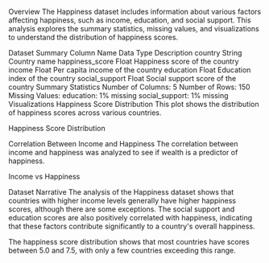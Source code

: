 Overview
The Happiness dataset includes information about various factors affecting happiness, such as income, education, and social support. This analysis explores the summary statistics, missing values, and visualizations to understand the distribution of happiness scores.

Dataset Summary
Column Name	Data Type	Description
country	String	Country name
happiness_score	Float	Happiness score of the country
income	Float	Per capita income of the country
education	Float	Education index of the country
social_support	Float	Social support score of the country
Summary Statistics
Number of Columns: 5
Number of Rows: 150
Missing Values:
education: 1% missing
social_support: 1% missing
Visualizations
Happiness Score Distribution
This plot shows the distribution of happiness scores across various countries.

Happiness Score Distribution

Correlation Between Income and Happiness
The correlation between income and happiness was analyzed to see if wealth is a predictor of happiness.

Income vs Happiness

Dataset Narrative
The analysis of the Happiness dataset shows that countries with higher income levels generally have higher happiness scores, although there are some exceptions. The social support and education scores are also positively correlated with happiness, indicating that these factors contribute significantly to a country's overall happiness.

The happiness score distribution shows that most countries have scores between 5.0 and 7.5, with only a few countries exceeding this range.
